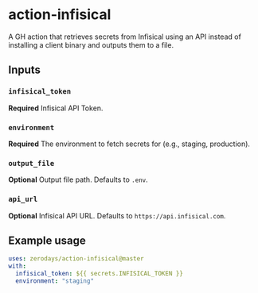 # action-infisical

A GH action that retrieves secrets from Infisical using an API instead of installing a client binary and outputs them to a file.

## Inputs

### `infisical_token`

**Required** Infisical API Token.

### `environment`

**Required** The environment to fetch secrets for (e.g., staging, production).

### `output_file`

**Optional** Output file path. Defaults to `.env`.

### `api_url`

**Optional** Infisical API URL. Defaults to `https://api.infisical.com`.

## Example usage

```yaml
uses: zerodays/action-infisical@master
with:
  infisical_token: ${{ secrets.INFISICAL_TOKEN }}
  environment: "staging"
```
